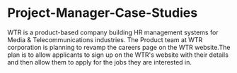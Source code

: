 # Project-Manager-Case-Studies
WTR is a product-based company building HR management systems for Media &amp; Telecommunications industries. The Product team at WTR corporation is planning to revamp the careers page on the WTR website.The plan is to allow applicants to sign up on the WTR's website with their details and then allow them to apply for the jobs they are interested in.
